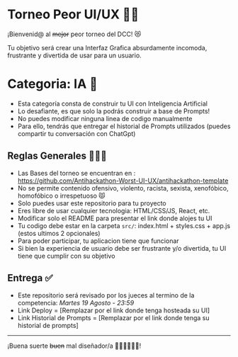 # Torneo Peor UI/UX 🎨🧨

¡Bienvenid@ al ~~mejor~~ peor torneo del DCC! 😻

Tu objetivo será crear una Interfaz Grafica absurdamente incomoda, frustrante y divertida de usar para un usuario.

# Categoria: IA 🤖
- Esta categoría consta de construir tu UI con Inteligencia Artificial
- Lo desafiante, es que solo la podrás construir a base de Prompts!
- No puedes modificar ninguna linea de codigo manualmente
- Para ello, tendrás que entregar el historial de Prompts utilizados (puedes compartir tu conversación con ChatGpt)

## Reglas Generales 👮🏻‍♂️
- Las Bases del torneo se encuentran en : https://github.com/Antihackathon-Worst-UI-UX/antihackathon-template
- No se permite contenido ofensivo, violento, racista, sexista, xenofóbico, homofóbico o irrespetuoso 😾
- Solo puedes usar este repositorio para tu proyecto
- Eres libre de usar cualquier tecnologia: HTML/CSS/JS, React, etc.
- Modificar solo el README para presentar el link donde alojes tu UI
- Tu codigo debe estar en la carpeta `src/`: index.html + styles.css + app.js (estos ultimos 2 opcionales)
- Para poder participar, tu aplicacion tiene que funcionar
- Si bien la experiencia de usuario debe ser frustrante y/o divertida, tu UI tiene que cumplir con su objetivo
  

## Entrega ✅
- Este repositorio será revisado por los jueces al termino de la competencia: *Martes 19 Agosto - 23:59*
- Link Deploy = [Remplazar por el link donde tenga hosteada su UI]
- Link Historial de Prompts = [Remplazar por el link donde tenga su historial de prompts]

---

¡Buena suerte ~~buen~~ mal diseñador/a 🧑🏻‍🎨👨🏻‍🎨!
